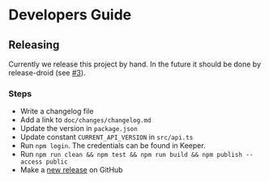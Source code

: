 # Developers Guide

## Releasing

Currently we release this project by hand. In the future it should be done by release-droid 
(see [#3](https://github.com/exasol/extension-manager-interface/issues/3)).

### Steps

* Write a changelog file
* Add a link to `doc/changes/changelog.md`
* Update the version in `package.json`
* Update constant `CURRENT_API_VERSION` in `src/api.ts`
* Run `npm login`. The credentials can be found in Keeper.
* Run `npm run clean && npm test && npm run build && npm publish --access public`
* Make a [new release](https://github.com/exasol/extension-manager-interface/releases/new) on GitHub
